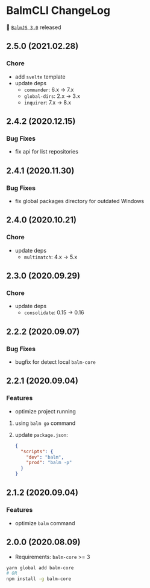 # BalmCLI ChangeLog

:tada: [`BalmJS 3.0`](https://balm.js.org/) released

## 2.5.0 (2021.02.28)

### Chore

- add `svelte` template
- update deps
  - `commander`: 6.x -> 7.x
  - `global-dirs`: 2.x -> 3.x
  - `inquirer`: 7.x -> 8.x

## 2.4.2 (2020.12.15)

### Bug Fixes

- fix api for list repositories

## 2.4.1 (2020.11.30)

### Bug Fixes

- fix global packages directory for outdated Windows

## 2.4.0 (2020.10.21)

### Chore

- update deps
  - `multimatch`: 4.x -> 5.x

## 2.3.0 (2020.09.29)

### Chore

- update deps
  - `consolidate`: 0.15 -> 0.16

## 2.2.2 (2020.09.07)

### Bug Fixes

- bugfix for detect local `balm-core`

## 2.2.1 (2020.09.04)

### Features

- optimize project running

1. using `balm go` command
2. update `package.json`:

   ```json
   {
     "scripts": {
       "dev": "balm",
       "prod": "balm -p"
     }
   }
   ```

## 2.1.2 (2020.09.04)

### Features

- optimize `balm` command

## 2.0.0 (2020.08.09)

- Requirements: `balm-core` >= 3

```sh
yarn global add balm-core
# OR
npm install -g balm-core
```
